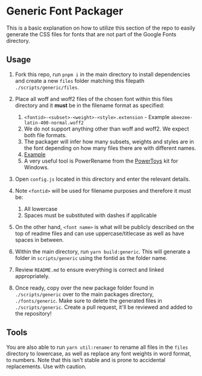 # Generic Font Packager

This is a basic explanation on how to utilize this section of the repo to easily generate the CSS files for fonts that are not part of the Google Fonts directory.

## Usage

1. Fork this repo, run `pnpm i` in the main directory to install dependencies and create a new `files` folder matching this filepath `./scripts/generic/files`.

2. Place all woff and woff2 files of the chosen font within this files directory and it **must** be in the filename format as specified:

   1. `<fontid>-<subset>-<weight>-<style>.extension` - Example `abeezee-latin-400-normal.woff2`
   2. We do not support anything other than woff and woff2. We expect both file formats.
   3. The packager will infer how many subsets, weights and styles are in the font depending on how many files there are with different names.
   4. [Example](https://github.com/fontsource/fontsource/tree/main/packages/open-sans/files)
   5. A very useful tool is PowerRename from the [PowerToys](https://github.com/microsoft/PowerToys) kit for Windows.

3. Open `config.js` located in this directory and enter the relevant details.

4. Note `<fontid>` will be used for filename purposes and therefore it must be:

   1. All lowercase
   2. Spaces must be substituted with dashes if applicable

5. On the other hand, `<font name>` is what will be publicly described on the top of readme files and can use uppercase/titlecase as well as have spaces in between.

6. Within the main directory, run `yarn build:generic`. This will generate a folder in `scripts/generic` using the fontid as the folder name.

7. Review `README.md` to ensure everything is correct and linked appropriately.

8. Once ready, copy over the new package folder found in `./scripts/generic` over to the main packages directory, `./fonts/generic`. Make sure to delete the generated files in `./scripts/generic`. Create a pull request, it'll be reviewed and added to the repository!

## Tools

You are also able to run `yarn util:renamer` to rename all files in the `files` directory to lowercase, as well as replace any font weights in word format, to numbers. Note that this isn't stable and is prone to accidental replacements. Use with caution.
